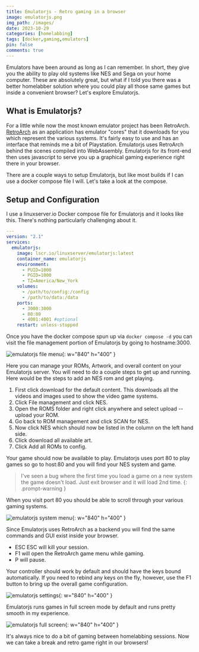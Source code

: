 ```yaml
---
title: Emulatorjs - Retro gaming in a browser
image: emulatorjs.png
img_path: /images/
date: 2023-10-29
categories: [homelabbing]
tags: [docker,gaming,emulators]
pin: false
comments: true
---
```


Emulators have been around as long as I can remember. In short, they give you the ability to play old systems like NES and Sega on your home computer. These are absolutely great, but what if I told you there was a better homelabber solution where you could play all those same games but inside a convenient browser? Let's explore Emulatorjs.

## What is Emulatorjs?

For a little while now the most known emulator project has been RetroArch. [RetroArch](https://en.wikipedia.org/wiki/RetroArch) as an application has emulator "cores" that it downloads for you which represent the various systems. It's fairly easy to use and has an interface that reminds me a bit of Playstation. Emulatorjs uses RetroArch behind the scenes compiled into WebAssembly. Emulatorjs for its front-end then uses javascript to serve you up a graphical gaming experience right there in your browser. 

There are a couple ways to setup Emulatorjs, but like most builds if I can use a docker compose file I will. Let's take a look at the compose.

## Setup and Configuration

I use a linuxserver.io Docker compose file for Emulatorjs and it looks like this. There's nothing particularly challenging about it.

```yaml
---
version: "2.1"
services:
  emulatorjs:
    image: lscr.io/linuxserver/emulatorjs:latest
    container_name: emulatorjs
    environment:
      - PUID=1000
      - PGID=1000
      - TZ=America/New_York
    volumes:
      - /path/to/config:/config
      - /path/to/data:/data
    ports:
      - 3000:3000
      - 80:80
      - 4001:4001 #optional
    restart: unless-stopped
```

Once you have the docker compose spun up via `docker compose -d` you can visit the file management portion of Emulatorjs by going to hostname:3000.

![emulatorjs file menu](emulatorjs-files.png){: w="840" h="400" }

Here you can manage your ROMs, Artwork, and overall content on your Emulatorjs server. You will need to do a couple steps to get up and running. Here would be the steps to add an NES rom and get playing.

1. First click download for the default content. This downloads all the videos and images used to show the video game systems.
2. Click File management and click NES.
3. Open the ROMS folder and right click anywhere and select upload -- upload your ROM.
4. Go back to ROM management and click SCAN for NES.
5. Now click NES which should now be listed in the column on the left hand side. 
6. Click download all available art.
7. Click Add all ROMs to config.

Your game should now be available to play. Emulatorjs uses port 80 to play games so go to host:80 and you will find your NES system and game.

> I've seen a bug where the first time you load a game on a new system the game doesn't load. Just exit browser and it will load 2nd time.
{: .prompt-warning }

When you visit port 80 you should be able to scroll through your various gaming systems.

![emulatorjs system menu](emulatorjs-menu.png){: w="840" h="400" }

Since Emulatorjs uses RetroArch as a backend you will find the same commands and GUI exist inside your browser.

- ESC ESC will kill your session.
- F1 will open the RetroArch game menu while gaming.
- P will pause.

Your controller should work by default and should have the keys bound automatically. If you need to rebind any keys on the fly, however, use the F1 button to bring up the overall game configuration.

![emulatorjs settings](emulatorjs-settings.png){: w="840" h="400" }

Emulatorjs runs games in full screen mode by default and runs pretty smooth in my experience. 

![emulatorjs full screen](emulatorjs-fullscreen.png){: w="840" h="400" }

It's always nice to do a bit of gaming between homelabbing sessions. Now we can take a break and retro game right in our browsers!










